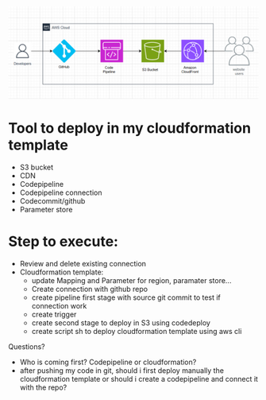 ![alt text](image.png)

# Tool to deploy in my cloudformation template
- S3 bucket
- CDN
- Codepipeline
- Codepipeline connection
- Codecommit/github
- Parameter store

# Step to execute:
- Review and delete existing connection
- Cloudformation template:
    - update Mapping and Parameter for region, paramater store...
    - Create connection with github repo
    - create pipeline first stage with source git commit to test if connection work
    - create trigger
    - create second stage to deploy in S3 using codedeploy
    - create script sh to deploy cloudformation template using aws cli

Questions?
- Who is coming first? Codepipeline or cloudformation?
- after pushing my code in git, should i first deploy manually the cloudformation template or should i create a codepipeline and connect it with the repo?